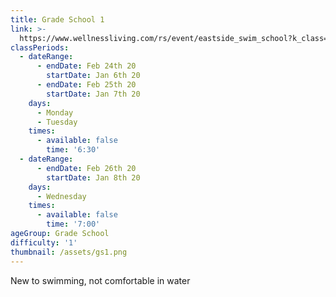 ```yaml
---
title: Grade School 1
link: >-
  https://www.wellnessliving.com/rs/event/eastside_swim_school?k_class=136800&k_class_tab=10910
classPeriods:
  - dateRange:
      - endDate: Feb 24th 20
        startDate: Jan 6th 20
      - endDate: Feb 25th 20
        startDate: Jan 7th 20
    days:
      - Monday
      - Tuesday
    times:
      - available: false
        time: '6:30'
  - dateRange:
      - endDate: Feb 26th 20
        startDate: Jan 8th 20
    days:
      - Wednesday
    times:
      - available: false
        time: '7:00'
ageGroup: Grade School
difficulty: '1'
thumbnail: /assets/gs1.png
---
```

New to swimming, not comfortable in water

